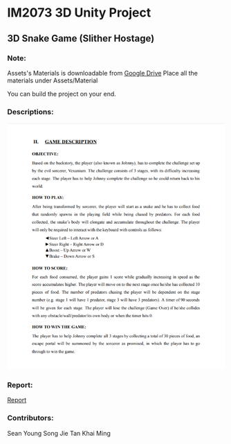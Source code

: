 # IM2073 3D Unity Project

## 3D Snake Game (Slither Hostage)

### Note:

Assets's Materials is downloadable from [Google Drive](https://drive.google.com/drive/folders/1_WJ4uIBngGqxaHzKtVzKmRFS2wkf9O76?usp=sharing)
Place all the materials under Assets/Material

You can build the project on your end.

### Descriptions:

![Game Descriptions](/Extra/instructions.png "Game Descriptions")

### Report:

[Report](/Extra/IDP_Report_SlitherHostage_IP03_Group13Khai_Ming_&_Sean.pdf)

### Contributors:

Sean Young Song Jie
Tan Khai Ming
